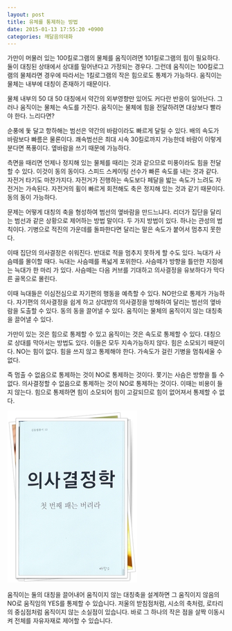 ```yaml
---
layout: post
title: 유체를 통제하는 방법
date: 2015-01-13 17:55:20 +0900
categories: 깨달음의대화
---
```

가만이 머물러 있는 100킬로그램의 물체를 움직이려면 101킬로그램의 힘이 필요하다. 둘이 대칭된 상태에서 상대를 밀어낸다고 가정되는 경우다. 그런데 움직이는 100킬로그램의 물체라면 경우에 따라서는 1킬로그램의 작은 힘으로도 통제가 가능하다. 움직이는 물체는 내부에 대칭이 존재하기 때문이다. 

  


물체 내부의 50 대 50 대칭에서 약간의 외부영향만 있어도 커다란 반응이 일어난다. 그러나 움직이는 물체는 속도를 가진다. 움직이는 물체에 힘을 전달하려면 대상보다 빨라야 한다. 느리다면? 

  


순풍에 돛 달고 항하해는 범선은 약간의 바람이라도 빠르게 달릴 수 있다. 배의 속도가 바람보다 빠름은 물론이다. 쾌속범선은 최대 시속 30킬로까지 가능한데 바람이 이렇게 분다면 폭풍이다. 옆바람을 쓰기 때문에 가능하다. 

  


측면을 때리면 언제나 정지해 있는 물체를 때리는 것과 같으므로 미풍이라도 힘을 전달할 수 있다. 이것이 동의 동이다. 스피드 스케이팅 선수가 빠른 속도를 내는 것과 같다. 자전거 타기도 마찬가지다. 자전거가 진행하는 속도보다 페달을 밟는 속도가 느려도 자전거는 가속된다. 자전거의 휠이 빠르게 회전해도 축은 정지해 있는 것과 같기 때문이다. 동의 동이 가능하다. 

  


문제는 어떻게 대칭의 축을 형성하여 범선의 옆바람을 만드느냐다. 리더가 집단을 달리는 범선과 같은 상황으로 제어하는 방법 말이다. 두 가지 방법이 있다. 하나는 관성의 법칙이다. 기병으로 적진의 가운데를 돌파한다면 달리는 말은 속도가 붙어서 멈추지 못한다. 

  


이때 집단의 의사결정은 쉬워진다. 반대로 적을 멈추지 못하게 할 수도 있다. 늑대가 사슴떼를 몰이할 때다. 늑대는 사슴떼를 폭넓게 포위한다. 사슴떼가 방향을 틀만한 지점에는 늑대가 한 마리 가 있다. 사슴떼는 다음 커브를 기대하고 의사결정을 유보하다가 막다른 골목으로 몰린다.

  


이때 늑대들은 이심전심으로 자기편의 행동을 예측할 수 있다. NO만으로 통제가 가능하다. 자기편의 의사결정을 쉽게 하고 상대방의 의사결정을 방해하여 달리는 범선의 옆바람을 도출할 수 있다. 동의 동을 끌어낼 수 있다. 움직이는 물체의 움직이지 않는 대칭축을 끌어낼 수 있다. 

  


가만이 있는 것은 힘으로 통제할 수 있고 움직이는 것은 속도로 통제할 수 있다. 대칭으로 상대를 막아서는 방법도 있다. 이들은 모두 지속가능하지 않다. 힘은 소모되기 때문이다. NO는 힘이 없다. 힘을 쓰지 않고 통제해야 한다. 가속도가 걸린 기병을 멈춰세울 수 없다. 

  


즉 멈출 수 없음으로 통제하는 것이 NO로 통제하는 것이다. 쫓기는 사슴은 방향을 틀 수 없다. 의사결정할 수 없음으로 통제하는 것이 NO로 통제하는 것이다. 이때는 비용이 들지 않는다. 힘으로 통제하면 힘이 소모되어 힘이 고갈되므로 힘이 없어져서 통제할 수 없다. 

  



<img src="files/attach/images/198/785/555/111.JPG" alt="111.JPG" width="300" height="397" />   


  


움직이는 둘의 대칭을 끌어내어 움직이지 않는 대칭축을 설계하면 그 움직이지 않음의 NO로 움직임의 YES를 통제할 수 있습니다. 저울의 받침점처럼, 시소의 축처럼, 로타리의 중심점처럼 움직이지 않는 소실점이 있습니다. 바로 그 하나의 작은 점을 살짝 이동시켜 전체를 자유자재로 제어할 수 있습니다.